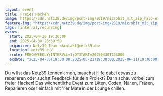 ```yaml
---
layout: event
title: Freies Hacken
image: https://cdn.netz39.de/img/post-img/2019/microbit_mit_zip_halo-e1554138460970.jpeg
feature-img: "https://cdn.netz39.de/img/post-img/2019/microbit_mit_zip_halo-e1554138460970.jpeg"
tags: [internal,recurring]
event:
  start: 2025-04-30 19:30:00
  end: 2025-04-30 23:59:59
  organizer: Netz39 Team <kontakt@netz39.de>
  location: Netz39 e.V.
  rrule: FREQ=WEEKLY;INTERVAL=1;DTSTART=20250430T193000
  exdate: "2025-04-30T19:30:00,2025-05-21T19:30:00,2025-06-11T19:30:00,2025-07-02T19:30:00,2025-07-23T19:30:00,2025-08-13T19:30:00,2025-09-03T19:30:00,2025-09-24T19:30:00,2025-10-15T19:30:00,2025-11-05T19:30:00,2025-11-26T19:30:00,2025-12-17T19:30:00"
---
```


Du willst das Netz39 kennenlernen, brauchst hilfe dabei etwas zu reparieren oder suchst Feedback für dein Projekt? Dann schau vorbei zum freien Hacken! Das wöchentliche Event zum Löten, Coden, Nähen, Fräsen, Reparieren oder einfach mit 'ner Mate in der Lounge chillen.
